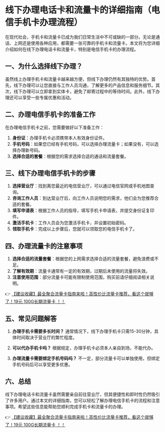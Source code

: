 # 线下办理电话卡和流量卡的详细指南（电信手机卡办理流程）

在现代社会，手机卡和流量卡已成为我们日常生活中不可或缺的一部分。无论是通话、上网还是使用各种应用，都需要一张可靠的手机卡和流量卡。本文将为您详细介绍如何在线下办理电话卡和流量卡，特别是电信手机卡的办理流程。

## 一、为什么选择线下办理？

虽然线上办理手机卡和流量卡越来越方便，但线下办理仍然有其独特的优势。首先，线下办理可以让您直接与工作人员沟通，了解更多的产品信息和服务细节。其次，线下办理可以立即拿到实体卡，避免了邮寄过程中的等待时间。此外，线下办理还可以享受一些专属优惠和活动。

## 二、办理电信手机卡的准备工作

在办理电信手机卡之前，您需要做好以下准备工作：

1. **身份证**：办理手机卡必须携带本人有效身份证件。
2. **手机号码**：如果您已经有手机号码，可以选择办理流量卡；如果没有，可以选择办理新号码。
3. **选择合适的套餐**：根据您的需求选择合适的通话和流量套餐。

## 三、线下办理电信手机卡的步骤

1. **选择营业厅**：找到离您最近的电信营业厅，可以通过电信官网或手机地图查询。
2. **咨询工作人员**：到达营业厅后，向工作人员说明您的需求，他们会为您推荐合适的套餐。
3. **填写申请表**：根据工作人员的指导，填写手机卡申请表，并提交身份证复印件。
4. **激活手机卡**：工作人员会为您激活手机卡，并设置初始密码。
5. **领取手机卡**：完成以上步骤后，您就可以领取您的电信手机卡了。

## 四、办理流量卡的注意事项

1. **选择合适的流量套餐**：根据您的上网需求选择合适的流量套餐，避免浪费或不足。
2. **了解有效期**：流量卡通常有一定的有效期，过期后未使用的流量将失效。
3. **注意使用范围**：部分流量卡可能有限制使用范围，购买前请仔细阅读相关说明。

👉 [【建议收藏】最全聚合流量卡指南来啦！高性价比流量卡推荐，看这个就够了！19元 100G长期流量卡 ！！](https://bit.ly/Liuliangka)

## 五、常见问题解答

1. **办理手机卡需要多长时间？**
   通常情况下，线下办理手机卡只需15-30分钟，具体时间取决于营业厅的繁忙程度。

2. **可以代办手机卡吗？**
   根据规定，办理手机卡必须本人亲自到场，不能代办。

3. **办理流量卡需要绑定手机号码吗？**
   不一定，部分流量卡可以单独使用，但绑定手机号码后可以享受更多优惠。

## 六、总结

线下办理电话卡和流量卡虽然需要亲自前往营业厅，但其便捷性和即时性仍然吸引了许多用户。通过本文的详细指南，您可以轻松了解办理电信手机卡的流程和注意事项。希望这些信息能帮助您顺利完成手机卡和流量卡的办理。

👉 [【建议收藏】最全聚合流量卡指南来啦！高性价比流量卡推荐，看这个就够了！19元 100G长期流量卡 ！！](https://bit.ly/Liuliangka)